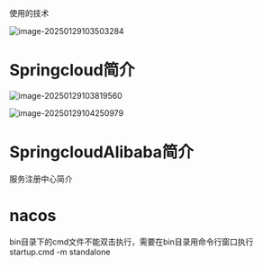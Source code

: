 使用的技术

![image-20250129103503284](D:\01\技术\笔记\md文档\SpringCloudAlibaba.assets\image-20250129103503284.png)

# Springcloud简介

![image-20250129103819560](D:\01\技术\笔记\md文档\SpringCloudAlibaba.assets\image-20250129103819560.png)

![image-20250129104250979](D:\01\技术\笔记\md文档\SpringCloudAlibaba.assets\image-20250129104250979.png)



# SpringcloudAlibaba简介









服务注册中心简介







# nacos

bin目录下的cmd文件不能双击执行，需要在bin目录用命令行窗口执行startup.cmd -m standalone







































